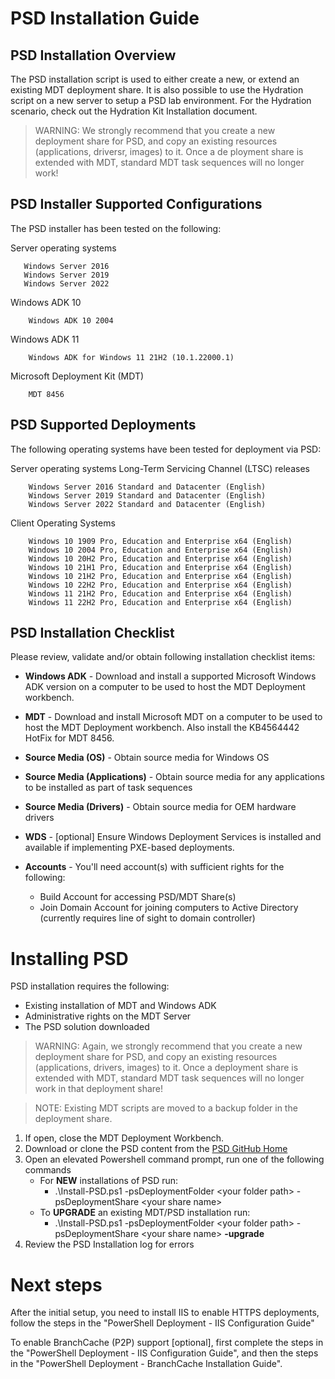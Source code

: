 # PSD Installation Guide

## PSD Installation Overview
The PSD installation script is used to either create a new, or extend an existing MDT deployment share. It is also possible to use the Hydration script on a new server to setup a PSD lab environment. For the Hydration scenario, check out the Hydration Kit Installation document.

> WARNING: We strongly recommend that you create a new deployment share for PSD, and copy an existing resources (applications, driversr, images) to it. Once a de ployment share is extended with MDT, standard MDT task sequences will no longer work!

## PSD Installer Supported Configurations
The PSD installer has been tested on the following:

Server operating systems

       Windows Server 2016
       Windows Server 2019
       Windows Server 2022

Windows ADK 10 

        Windows ADK 10 2004

Windows ADK 11 

        Windows ADK for Windows 11 21H2 (10.1.22000.1)


Microsoft Deployment Kit (MDT)

        MDT 8456 

## PSD Supported Deployments
The following operating systems have been tested for deployment via PSD:

Server operating systems Long-Term Servicing Channel (LTSC) releases

        Windows Server 2016 Standard and Datacenter (English)
        Windows Server 2019 Standard and Datacenter (English)
        Windows Server 2022 Standard and Datacenter (English)


Client Operating Systems
        
        Windows 10 1909 Pro, Education and Enterprise x64 (English)
        Windows 10 2004 Pro, Education and Enterprise x64 (English)
        Windows 10 20H2 Pro, Education and Enterprise x64 (English)
        Windows 10 21H1 Pro, Education and Enterprise x64 (English)
        Windows 10 21H2 Pro, Education and Enterprise x64 (English)
        Windows 10 22H2 Pro, Education and Enterprise x64 (English)
        Windows 11 21H2 Pro, Education and Enterprise x64 (English)
        Windows 11 22H2 Pro, Education and Enterprise x64 (English)

## PSD Installation Checklist
Please review, validate and/or obtain following installation checklist items:

* **Windows ADK** - Download and install a supported Microsoft Windows ADK version on a computer to be used to host the MDT Deployment workbench. 

* **MDT** -  Download and install Microsoft MDT on a computer to be used to host the MDT Deployment workbench. Also install the KB4564442 HotFix for MDT 8456.

* **Source Media (OS)** - Obtain source media for Windows OS

* **Source Media (Applications)** - Obtain source media for any applications to be installed as part of task sequences

* **Source Media (Drivers)** - Obtain source media for OEM hardware drivers

* **WDS** - [optional] Ensure Windows Deployment Services is installed and available if implementing PXE-based deployments.

* **Accounts** - You'll need account(s) with sufficient rights for the following:
    - Build Account for accessing PSD/MDT Share(s)
    - Join Domain Account for joining computers to Active Directory (currently requires line of sight to domain controller)

# Installing PSD
PSD installation requires the following:
- Existing installation of MDT and Windows ADK
- Administrative rights on the MDT Server
- The PSD solution downloaded

> WARNING: Again, we strongly recommend that you create a new deployment share for PSD, and copy an existing resources (applications, drivers, images) to it. Once a deployment share is extended with MDT, standard MDT task sequences will no longer work in that deployment share!

> NOTE: Existing MDT scripts are moved to a backup folder in the deployment share.

1) If open, close the MDT Deployment Workbench.
1) Download or clone the PSD content from the [PSD GitHub Home](https://github.com/FriendsOfMDT/PSD)
1) Open an elevated Powershell command prompt, run one of the following commands
    - For **NEW** installations of PSD run:
        - .\Install-PSD.ps1 -psDeploymentFolder \<your folder path> -psDeploymentShare \<your share name>
    - To **UPGRADE** an existing MDT/PSD installation run: 
        - .\Install-PSD.ps1 -psDeploymentFolder \<your folder path> -psDeploymentShare \<your share name> **-upgrade**
1) Review the PSD Installation log for errors

# Next steps
After the initial setup, you need to install IIS to enable HTTPS deployments, follow the steps in the "PowerShell Deployment - IIS Configuration Guide"

To enable BranchCache (P2P) support [optional], first complete the steps in the "PowerShell Deployment - IIS Configuration Guide", and then the steps in the "PowerShell Deployment - BranchCache Installation Guide".
